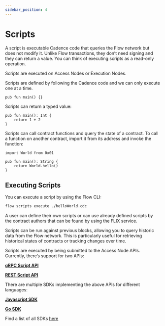 ```yaml
---
sidebar_position: 4
---
```


# Scripts

A script is executable Cadence code that queries the Flow network but does not modify it. Unlike Flow transactions, they don’t need signing and they can return a value. You can think of executing scripts as a read-only operation. 

Scripts are executed on Access Nodes or Execution Nodes. 

Scripts are defined by following the Cadence code and we can only execute one at a time.

```cadence
pub fun main() {}
```

Scripts can return a typed value:

```cadence
pub fun main(): Int {
	return 1 + 2
}
```

Scripts can call contract functions and query the state of a contract. To call a function on another contract, import it from its address and invoke the function:

```cadence
import World from 0x01

pub fun main(): String {
	return World.hello()
}
```

## Executing Scripts

You can execute a script by using the Flow CLI:

```sh
flow scripts execute ./helloWorld.cdc
```

A user can define their own scripts or can use already defined scripts by the contract authors that can be found by using the FLIX service.

Scripts can be run against previous blocks, allowing you to query historic data from the Flow network. This is particularly useful for retrieving historical states of contracts or tracking changes over time.

Scripts are executed by being submitted to the Access Node APIs. Currently, there’s support for two APIs:

[**gRPC Script API**](../../networks/node-ops/access-onchain-data/access-nodes/accessing-data/access-api.md#scripts)

[**REST Script API**](/http-api#tag/Scripts)

There are multiple SDKs implementing the above APIs for different languages:

[**Javascript SDK**](../../tools/clients/fcl-js/index.md)

[**Go SDK**](../../tools/clients/flow-go-sdk/index.mdx)

Find a list of all SDKs [here](../../tools/clients/index.md)
